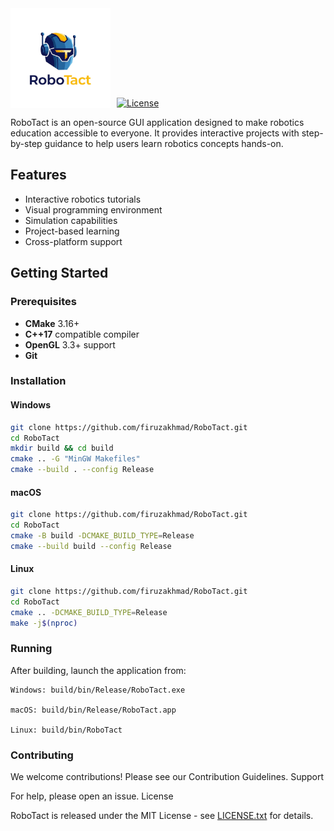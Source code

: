 <div style="display: flex; align-items: flex-end; gap: 10px;">
  <img src="https://github.com/firuzakhmad/RoboTact/blob/main/assets/images/RoboTact_Logo.png" align-items: bottom; alt="RoboTact Logo" width="160"/>
  <a href="LICENSE">
    <img src="https://img.shields.io/badge/License-MIT-blue.svg" alt="License"/>
  </a>
</div>

RoboTact is an open-source GUI application designed to make robotics education accessible to everyone. It provides interactive projects with step-by-step guidance to help users learn robotics concepts hands-on.

## Features
- Interactive robotics tutorials
- Visual programming environment
- Simulation capabilities
- Project-based learning
- Cross-platform support

## Getting Started

### Prerequisites
- **CMake** 3.16+
- **C++17** compatible compiler
- **OpenGL** 3.3+ support
- **Git**

### Installation

#### Windows
```bash
git clone https://github.com/firuzakhmad/RoboTact.git
cd RoboTact
mkdir build && cd build
cmake .. -G "MinGW Makefiles"
cmake --build . --config Release
```

#### macOS
```bash
git clone https://github.com/firuzakhmad/RoboTact.git
cd RoboTact
cmake -B build -DCMAKE_BUILD_TYPE=Release
cmake --build build --config Release
```

#### Linux
```bash
git clone https://github.com/firuzakhmad/RoboTact.git
cd RoboTact
cmake .. -DCMAKE_BUILD_TYPE=Release
make -j$(nproc)
```


### Running
After building, launch the application from:

    Windows: build/bin/Release/RoboTact.exe

    macOS: build/bin/Release/RoboTact.app

    Linux: build/bin/RoboTact


### Contributing
We welcome contributions! Please see our Contribution Guidelines.
Support

For help, please open an issue.
License

RoboTact is released under the MIT License - see [LICENSE.txt](LICENSE.txt) for details.
